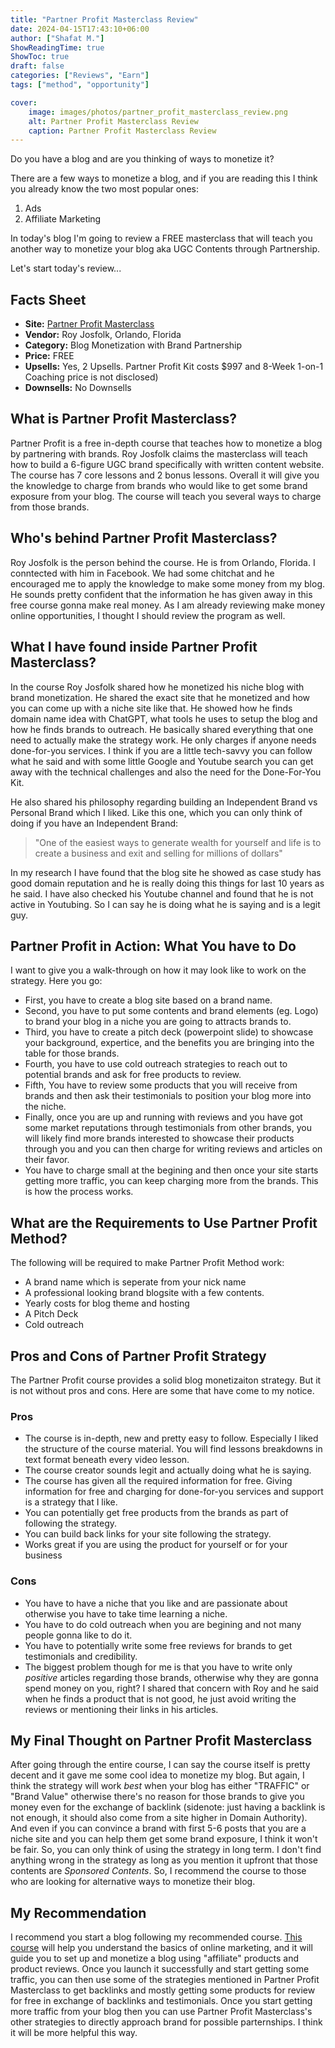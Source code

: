 ```yaml
---
title: "Partner Profit Masterclass Review"
date: 2024-04-15T17:43:10+06:00
author: ["Shafat M."]
ShowReadingTime: true
ShowToc: true
draft: false
categories: ["Reviews", "Earn"]
tags: ["method", "opportunity"]

cover: 
    image: images/photos/partner_profit_masterclass_review.png
    alt: Partner Profit Masterclass Review
    caption: Partner Profit Masterclass Review
---
```


Do you have a blog and are you thinking of ways to monetize it?

There are a few ways to monetize a blog, and if you are reading this I think you already know the two most popular ones:
1. Ads
2. Affiliate Marketing

In today's blog I'm going to review a FREE masterclass that will teach you another way to monetize your blog aka UGC Contents through Partnership. 

Let's start today's review...

## Facts Sheet
- **Site:** [Partner Profit Masterclass](https://partnerprofitkit.com/)
- **Vendor:** Roy Josfolk, Orlando, Florida 
- **Category:** Blog Monetization with Brand Partnership
- **Price:** FREE
- **Upsells:** Yes, 2 Upsells. Partner Profit Kit costs $997 and 8-Week 1-on-1 Coaching price is not disclosed) 
- **Downsells:** No Downsells

## What is Partner Profit Masterclass?
Partner Profit is a free in-depth course that teaches how to monetize a blog by partnering with brands. Roy Josfolk claims the masterclass will teach how to build a 6-figure UGC brand specifically with written content website. The course has 7 core lessons and 2 bonus lessons. Overall it will give you the knowledge to charge from brands who would like to get some brand exposure from your blog. The course will teach you several ways to charge from those brands. 

## Who's behind Partner Profit Masterclass?
Roy Josfolk is the person behind the course. He is from Orlando, Florida. I conntected with him in Facebook. We had some chitchat and he encouraged me to apply the knowledge to make some money from my blog. He sounds pretty confident that the information he has given away in this free course gonna make real money. As I am already reviewing make money online opportunities, I thought I should review the program as well. 

## What I have found inside Partner Profit Masterclass?
In the course Roy Josfolk shared how he monetized his niche blog with brand monetization. He shared the exact site that he monetized and how you can come up with a niche site like that. He showed how he finds domain name idea with ChatGPT, what tools he uses to setup the blog and how he finds brands to outreach. He basically shared everything that one need to actually make the strategy work. He only charges if anyone needs done-for-you services. I think if you are a little tech-savvy you can follow what he said and with some little Google and Youtube search you can get away with the technical challenges and also the need for the Done-For-You Kit. 

He also shared his philosophy regarding building an Independent Brand vs Personal Brand which I liked. Like this one, which you can only think of doing if you have an Independent Brand: 
> "One of the easiest ways to generate wealth for yourself and life is to create a business and exit and selling for millions of dollars"

In my research I have found that the blog site he showed as case study has good domain reputation and he is really doing this things for last 10 years as he said. I have also checked his Youtube channel and found that he is not active in Youtubing. So I can say he is doing what he is saying and is a legit guy. 

## Partner Profit in Action: What You have to Do
I want to give you a walk-through on how it may look like to work on the strategy. Here you go:
- First, you have to create a blog site based on a brand name. 
- Second, you have to put some contents and brand elements (eg. Logo) to brand your blog in a niche you are going to attracts brands to.
- Third, you have to create a pitch deck (powerpoint slide) to showcase your background, expertice, and the benefits you are bringing into the table for those brands. 
- Fourth, you have to use cold outreach strategies to reach out to potential brands and ask for free products to review. 
- Fifth, You have to review some products that you will receive from brands and then ask their testimonials to position your blog more into the niche. 
- Finally, once you are up and running with reviews and you have got some market reputations through testimonials from other brands, you will likely find more brands interested to showcase their products through you and you can then charge for writing reviews and articles on their favor.
- You have to charge small at the begining and then once your site starts getting more traffic, you can keep charging more from the brands. This is how the process works.  

## What are the Requirements to Use Partner Profit Method?
The following will be required to make Partner Profit Method work:
- A brand name which is seperate from your nick name
- A professional looking brand blogsite with a few contents. 
- Yearly costs for blog theme and hosting
- A Pitch Deck
- Cold outreach

## Pros and Cons of Partner Profit Strategy
The Partner Profit course provides a solid blog monetizaiton strategy. But it is not without pros and cons. Here are some that have come to my notice. 

### Pros
- The course is in-depth, new and pretty easy to follow. Especially I liked the structure of the course material. You will find lessons breakdowns in text format beneath every video lesson.  
- The course creator sounds legit and actually doing what he is saying. 
- The course has given all the required information for free. Giving information for free and charging for done-for-you services and support is a strategy that I like. 
- You can potentially get free products from the brands as part of following the strategy. 
- You can build back links for your site following the strategy. 
- Works great if you are using the product for yourself or for your business

### Cons
- You have to have a niche that you like and are passionate about otherwise you have to take time learning a niche. 
- You have to do cold outreach when you are begining and not many people gonna like to do it.
- You have to potentially write some free reviews for brands to get testimonials and credibility. 
- The biggest problem though for me is that you have to write only *positive* articles regarding those brands, otherwise why they are gonna spend money on you, right? I shared that concern with Roy and he said when he finds a product that is not good, he just avoid writing the reviews or mentioning their links in his articles.


## My Final Thought on Partner Profit Masterclass
After going through the entire course, I can say the course itself is pretty decent and it gave me some cool idea to monetize my blog. But again, I think the strategy will work *best* when your blog has either "TRAFFIC" or "Brand Value" otherwise there's no reason for those brands to give you money even for the exchange of backlink (sidenote: just having a backlink is not enough, it should also come from a site higher in Domain Authority). And even if you can convince a brand with first 5-6 posts that you are a niche site and you can help them get some brand exposure, I think it won't be fair. So, you can only think of using the strategy in long term. I don't find anything wrong in the strategy as long as you mention it upfront that those contents are *Sponsored Contents*. So, I recommend the course to those who are looking for alternative ways to monetize their blog.

## My Recommendation
I recommend you start a blog following my recommended course. [This course](https://lazycommissions.com/shafat) will help you understand the basics of online marketing, and it will guide you to set up and monetize a blog using "affiliate" products and product reviews. Once you launch it successfully and start getting some traffic, you can then use some of the strategies mentioned in Partner Profit Masterclass to get backlinks and mostly getting some products for review for free in exchange of backlinks and testimonials. Once you start getting more traffic from your blog then you can use Partner Profit Masterclass's other strategies to directly approach brand for possible parternships. I think it will be more helpful this way. 

